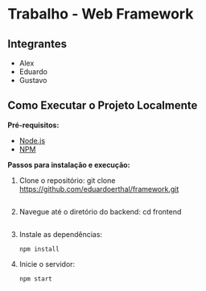 # Trabalho - Web Framework

## Integrantes

* Alex 
* Eduardo 
* Gustavo 

## Como Executar o Projeto Localmente

**Pré-requisitos:**

* [Node.js](https://nodejs.org/)
* [NPM](https://www.npmjs.com/) 

**Passos para instalação e execução:**

1.  Clone o repositório:
    git clone https://github.com/eduardoerthal/framework.git
    ```
2.  Navegue até o diretório do backend:
    cd frontend
    ```
3.  Instale as dependências:
    ```
    npm install
    ```

4.  Inicie o servidor:
    ```bash
    npm start
    ```